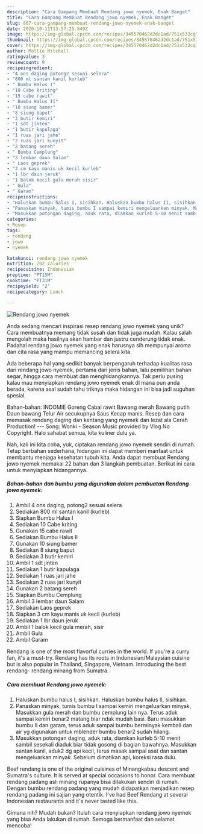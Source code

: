 ```yaml
---
description: "Cara Gampang Membuat Rendang jowo nyemek, Enak Banget"
title: "Cara Gampang Membuat Rendang jowo nyemek, Enak Banget"
slug: 867-cara-gampang-membuat-rendang-jowo-nyemek-enak-banget
date: 2020-10-11T13:57:25.849Z
image: https://img-global.cpcdn.com/recipes/345570462d2dc1ad/751x532cq70/rendang-jowo-nyemek-foto-resep-utama.jpg
thumbnail: https://img-global.cpcdn.com/recipes/345570462d2dc1ad/751x532cq70/rendang-jowo-nyemek-foto-resep-utama.jpg
cover: https://img-global.cpcdn.com/recipes/345570462d2dc1ad/751x532cq70/rendang-jowo-nyemek-foto-resep-utama.jpg
author: Mollie Mitchell
ratingvalue: 3
reviewcount: 9
recipeingredient:
- "4 ons daging potong2 sesuai selera"
- "800 ml santan kanil kurleb"
- " Bumbu Halus I"
- "10 Cabe kriting"
- "15 cabe rawit"
- " Bumbu Halus II"
- "10 siung bamer"
- "8 siung baput"
- "3 butir kemiri"
- "1 sdt jinten"
- "1 butir kapulaga"
- "1 ruas jari jahe"
- "2 ruas jari kunyit"
- "2 batang sereh"
- " Bumbu Cemplung"
- "3 lembar daun Salam"
- " Laos geprek"
- "3 cm kayu manis uk kecil kurleb"
- "1 lbr daun jeruk"
- "1 balok kecil gula merah sisir"
- " Gula"
- " Garam"
recipeinstructions:
- "Haluskan bumbu halus I, sisihkan. Haluskan bumbu halus II, sisihkan."
- "Panaskan minyak, tumis bumbu I sampai kemiri mengeluarkan minyak, Masukkan gula merah dan bumbu cemplung lain nya. Terus aduk sampai kemiri benar2 matang biar ndak mudah basi. Baru masukkan bumbu II dan garam, terus aduk sampai bumbu berminyak kembali dan air yg digunakan untuk mblender bumbu benar2 sudah hilang."
- "Masukkan potongan daging, aduk rata, diamkan kurleb 5-10 menit sambil sesekali diaduk biar tidak gosong di bagian bawahnya. Masukkan santan kanil, aduk2 dg api kecil, terus masak sampai asat dan santan mengeluarkan minyak. Sebelum dimatikan api, koreksi rasa dulu."
categories:
- Resep
tags:
- rendang
- jowo
- nyemek

katakunci: rendang jowo nyemek 
nutrition: 202 calories
recipecuisine: Indonesian
preptime: "PT15M"
cooktime: "PT31M"
recipeyield: "2"
recipecategory: Lunch

---
```



![Rendang jowo nyemek](https://img-global.cpcdn.com/recipes/345570462d2dc1ad/751x532cq70/rendang-jowo-nyemek-foto-resep-utama.jpg)

Anda sedang mencari inspirasi resep rendang jowo nyemek yang unik? Cara membuatnya memang tidak susah dan tidak juga mudah. Kalau salah mengolah maka hasilnya akan hambar dan justru cenderung tidak enak. Padahal rendang jowo nyemek yang enak harusnya sih mempunyai aroma dan cita rasa yang mampu memancing selera kita.

Ada beberapa hal yang sedikit banyak berpengaruh terhadap kualitas rasa dari rendang jowo nyemek, pertama dari jenis bahan, lalu pemilihan bahan segar, hingga cara membuat dan menghidangkannya. Tak perlu pusing kalau mau menyiapkan rendang jowo nyemek enak di mana pun anda berada, karena asal sudah tahu triknya maka hidangan ini bisa jadi suguhan spesial.

Bahan-bahan: INDOMIE Goreng Cabai rawit Bawang merah Bawang putih Daun bawang Telur Air secukupnya Saus Kecap manis. Resep dan cara memasak rendang daging dan kentang yang nyemek dan lezat ala Cerah Production! --- Song: Wonki - Season Music provided by Vlog No Copyright. Halo sahabat semua, kita kuliner dulu ya.


Nah, kali ini kita coba, yuk, ciptakan rendang jowo nyemek sendiri di rumah. Tetap berbahan sederhana, hidangan ini dapat memberi manfaat untuk membantu menjaga kesehatan tubuh kita. Anda dapat membuat Rendang jowo nyemek memakai 22 bahan dan 3 langkah pembuatan. Berikut ini cara untuk menyiapkan hidangannya.

<!--inarticleads1-->

##### Bahan-bahan dan bumbu yang digunakan dalam pembuatan Rendang jowo nyemek:

1. Ambil 4 ons daging, potong2 sesuai selera
1. Sediakan 800 ml santan kanil (kurleb)
1. Siapkan  Bumbu Halus I
1. Sediakan 10 Cabe kriting
1. Gunakan 15 cabe rawit
1. Sediakan  Bumbu Halus II
1. Gunakan 10 siung bamer
1. Sediakan 8 siung baput
1. Sediakan 3 butir kemiri
1. Ambil 1 sdt jinten
1. Sediakan 1 butir kapulaga
1. Sediakan 1 ruas jari jahe
1. Sediakan 2 ruas jari kunyit
1. Gunakan 2 batang sereh
1. Siapkan  Bumbu Cemplung
1. Ambil 3 lembar daun Salam
1. Sediakan  Laos geprek
1. Siapkan 3 cm kayu manis uk kecil (kurleb)
1. Sediakan 1 lbr daun jeruk
1. Ambil 1 balok kecil gula merah, sisir
1. Ambil  Gula
1. Ambil  Garam


Rendang is one of the most flavorful curries in the world. If you&#39;re a curry fan, it&#39;s a must-try. Rendang has its roots in Indonesian/Malaysian cuisine but is also popular in Thailand, Singapore, Vietnam. Introducing the best rendang- rendang minang from Sumatra. 

<!--inarticleads2-->

##### Cara membuat Rendang jowo nyemek:

1. Haluskan bumbu halus I, sisihkan. Haluskan bumbu halus II, sisihkan.
1. Panaskan minyak, tumis bumbu I sampai kemiri mengeluarkan minyak, Masukkan gula merah dan bumbu cemplung lain nya. Terus aduk sampai kemiri benar2 matang biar ndak mudah basi. Baru masukkan bumbu II dan garam, terus aduk sampai bumbu berminyak kembali dan air yg digunakan untuk mblender bumbu benar2 sudah hilang.
1. Masukkan potongan daging, aduk rata, diamkan kurleb 5-10 menit sambil sesekali diaduk biar tidak gosong di bagian bawahnya. Masukkan santan kanil, aduk2 dg api kecil, terus masak sampai asat dan santan mengeluarkan minyak. Sebelum dimatikan api, koreksi rasa dulu.


Beef rendang is one of the original cuisines of Minangkabau descent and Sumatra&#39;s culture. It is served at special occasions to honor. Cara membuat rendang padang asli minang rupanya bisa dilakukan sendiri di rumah. Dengan bumbu rendang padang yang mudah didapatkan menjadikan resep rendang padang ini sajian yang otentik. I&#39;ve had Beef Rendang at several Indonesian restaurants and it&#39;s never tasted like this. 

Gimana nih? Mudah bukan? Itulah cara menyiapkan rendang jowo nyemek yang bisa Anda lakukan di rumah. Semoga bermanfaat dan selamat mencoba!
